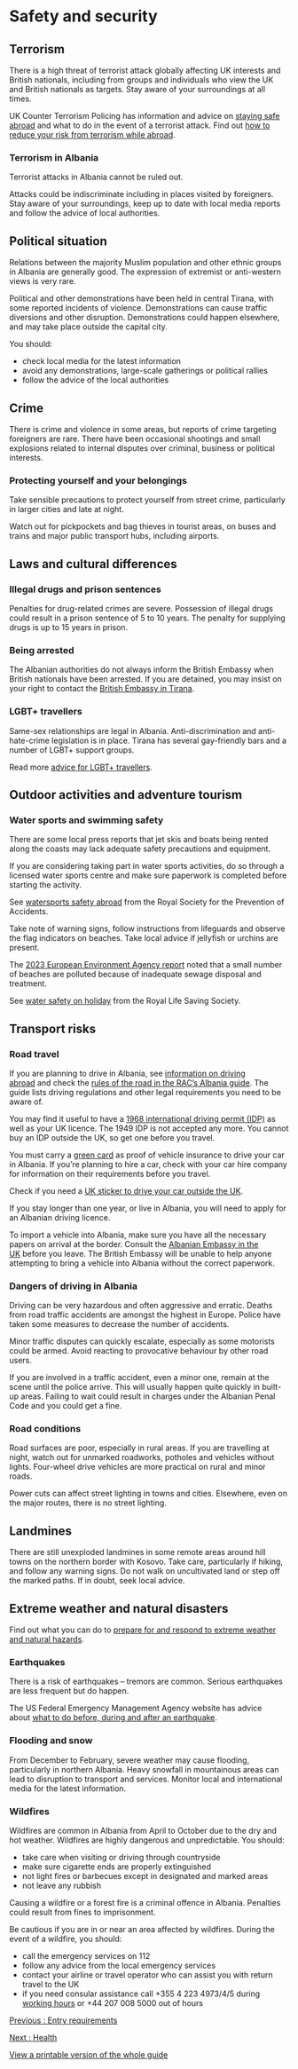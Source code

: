 # Safety and security

## Terrorism

There is a high threat of terrorist attack globally affecting UK interests and British nationals, including from groups and individuals who view the UK and British nationals as targets. Stay aware of your surroundings at all times.

UK Counter Terrorism Policing has information and advice on [staying safe abroad](https://www.counterterrorism.police.uk/safetyadvice/) and what to do in the event of a terrorist attack. Find out [how to reduce your risk from terrorism while abroad](https://www.gov.uk/guidance/reduce-your-risk-from-terrorism-while-abroad).

### Terrorism in Albania

Terrorist attacks in Albania cannot be ruled out.

Attacks could be indiscriminate including in places visited by foreigners. Stay aware of your surroundings, keep up to date with local media reports and follow the advice of local authorities.

## Political situation

Relations between the majority Muslim population and other ethnic groups in Albania are generally good. The expression of extremist or anti-western views is very rare.

Political and other demonstrations have been held in central Tirana, with some reported incidents of violence. Demonstrations can cause traffic diversions and other disruption. Demonstrations could happen elsewhere, and may take place outside the capital city.

You should:

* check local media for the latest information
* avoid any demonstrations, large-scale gatherings or political rallies
* follow the advice of the local authorities

## Crime

There is crime and violence in some areas, but reports of crime targeting foreigners are rare. There have been occasional shootings and small explosions related to internal disputes over criminal, business or political interests.

### Protecting yourself and your belongings

Take sensible precautions to protect yourself from street crime, particularly in larger cities and late at night.

Watch out for pickpockets and bag thieves in tourist areas, on buses and trains and major public transport hubs, including airports.

## Laws and cultural differences

### Illegal drugs and prison sentences

Penalties for drug-related crimes are severe. Possession of illegal drugs could result in a prison sentence of 5 to 10 years. The penalty for supplying drugs is up to 15 years in prison.

### Being arrested

The Albanian authorities do not always inform the British Embassy when British nationals have been arrested. If you are detained, you may insist on your right to contact the [British Embassy in Tirana](https://www.gov.uk/world/organisations/british-embassy-tirana).

### LGBT+ travellers

Same-sex relationships are legal in Albania. Anti-discrimination and anti-hate-crime legislation is in place. Tirana has several gay-friendly bars and a number of LGBT+ support groups.

Read more [advice for LGBT+ travellers](https://www.gov.uk/lesbian-gay-bisexual-and-transgender-foreign-travel-advice).

## Outdoor activities and adventure tourism

### Water sports and swimming safety

There are some local press reports that jet skis and boats being rented along the coasts may lack adequate safety precautions and equipment.

If you are considering taking part in water sports activities, do so through a licensed water sports centre and make sure paperwork is completed before starting the activity.

See [watersports safety abroad](https://www.rospa.com/leisure-water-safety/water/advice/watersports-abroad) from the Royal Society for the Prevention of Accidents.

Take note of warning signs, follow instructions from lifeguards and observe the flag indicators on beaches. Take local advice if jellyfish or urchins are present.

The [2023 European Environment Agency report](https://www.eea.europa.eu/en/countries/cooperating-countries/albania) noted that a small number of beaches are polluted because of inadequate sewage disposal and treatment.

See [water safety on holiday](https://www.rlss.org.uk/safety-on-holiday) from the Royal Life Saving Society.

## Transport risks

### Road travel

If you are planning to drive in Albania, see [information on driving abroad](https://www.gov.uk/driving-abroad) and check the [rules of the road in the RAC’s Albania guide](https://www.rac.co.uk/drive/travel/country/albania/). The guide lists driving regulations and other legal requirements you need to be aware of.

You may find it useful to have a [1968 international driving permit (IDP)](https://www.gov.uk/driving-abroad/international-driving-permit) as well as your UK licence. The 1949 IDP is not accepted any more. You cannot buy an IDP outside the UK, so get one before you travel.

You must carry a [green card](https://www.gov.uk/vehicle-insurance/driving-abroad) as proof of vehicle insurance to drive your car in Albania. If you’re planning to hire a car, check with your car hire company for information on their requirements before you travel.

Check if you need a [UK sticker to drive your car outside the UK](https://www.gov.uk/displaying-number-plates/flags-identifiers-and-stickers).

If you stay longer than one year, or live in Albania, you will need to apply for an Albanian driving licence.

To import a vehicle into Albania, make sure you have all the necessary papers on arrival at the border. Consult the [Albanian Embassy in the UK](http://www.ambasadat.gov.al/united-kingdom/en) before you leave. The British Embassy will be unable to help anyone attempting to bring a vehicle into Albania without the correct paperwork.

### Dangers of driving in Albania

Driving can be very hazardous and often aggressive and erratic. Deaths from road traffic accidents are amongst the highest in Europe. Police have taken some measures to decrease the number of accidents.

Minor traffic disputes can quickly escalate, especially as some motorists could be armed. Avoid reacting to provocative behaviour by other road users.

If you are involved in a traffic accident, even a minor one, remain at the scene until the police arrive. This will usually happen quite quickly in built-up areas. Failing to wait could result in charges under the Albanian Penal Code and you could get a fine.

### Road conditions

Road surfaces are poor, especially in rural areas. If you are travelling at night, watch out for unmarked roadworks, potholes and vehicles without lights. Four-wheel drive vehicles are more practical on rural and minor roads.

Power cuts can affect street lighting in towns and cities. Elsewhere, even on the major routes, there is no street lighting.

## Landmines

There are still unexploded landmines in some remote areas around hill towns on the northern border with Kosovo. Take care, particularly if hiking, and follow any warning signs. Do not walk on uncultivated land or step off the marked paths. If in doubt, seek local advice.

## Extreme weather and natural disasters

Find out what you can do to [prepare for and respond to extreme weather and natural hazards](https://www.gov.uk/guidance/tropical-cyclones).

### Earthquakes

There is a risk of earthquakes – tremors are common. Serious earthquakes are less frequent but do happen.

The US Federal Emergency Management Agency website has advice about [what to do before, during and after an earthquake](https://www.ready.gov/earthquakes).

### Flooding and snow

From December to February, severe weather may cause flooding, particularly in northern Albania. Heavy snowfall in mountainous areas can lead to disruption to transport and services. Monitor local and international media for the latest information.

### Wildfires

Wildfires are common in Albania from April to October due to the dry and hot weather. Wildfires are highly dangerous and unpredictable. You should:

* take care when visiting or driving through countryside
* make sure cigarette ends are properly extinguished
* not light fires or barbecues except in designated and marked areas
* not leave any rubbish

Causing a wildfire or a forest fire is a criminal offence in Albania. Penalties could result from fines to imprisonment.

Be cautious if you are in or near an area affected by wildfires. During the event of a wildfire, you should:

* call the emergency services on 112
* follow any advice from the local emergency services
* contact your airline or travel operator who can assist you with return travel to the UK
* if you need consular assistance call +355 4 223 4973/4/5 during [working hours](https://www.gov.uk/world/organisations/british-embassy-tirana/office/british-embassy) or +44 207 008 5000 out of hours

[Previous
:
Entry requirements](/foreign-travel-advice/albania/entry-requirements)

[Next
:
Health](/foreign-travel-advice/albania/health)

[View a printable version of the whole guide](/foreign-travel-advice/albania/print)